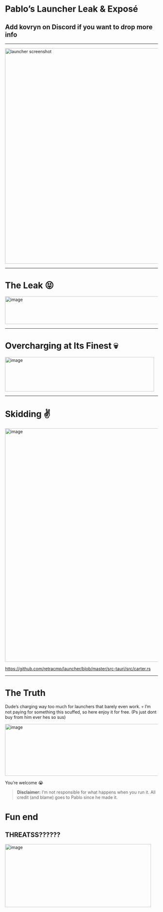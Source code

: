 # Pablo’s Launcher Leak & Exposé

## Add **kovryn** on Discord if you want to drop more info

---

<img width="1292" height="707" alt="launcher screenshot" src="https://github.com/user-attachments/assets/5fd7dfaa-4663-4f9e-ba03-8134ba0a2b8c" />

---

# The Leak 😝

<img width="927" height="91" alt="image" src="https://github.com/user-attachments/assets/684907d8-058c-4908-ba43-3360ad2a7c5e" />

---

# Overcharging at Its Finest 💀

<img width="491" height="113" alt="image" src="https://github.com/user-attachments/assets/bca6ef69-fd75-4f8c-b2db-26fc6484bbc3" />

---

# Skidding ✌

<img width="928" height="766" alt="image" src="https://github.com/user-attachments/assets/e1b1db36-dbfc-4acd-8bef-12da503b7a26" />

https://github.com/retracmp/launcher/blob/master/src-tauri/src/carter.rs

---

# The Truth

Dude’s charging way too much for launchers that barely even work. 💀
I’m not paying for something this scuffed, so here enjoy it for free. 
(Ps just dont buy from him ever hes so sus)

<img width="1071" height="170" alt="image" src="https://github.com/user-attachments/assets/f678ab10-9444-4a71-b178-27c456cfea5d" />


You’re welcome 😭

> **Disclaimer:** I’m not responsible for what happens when you run it.
> All credit (and blame) goes to Pablo since he made it.

# Fun end
## THREATSS??????

<img width="481" height="207" alt="image" src="https://github.com/user-attachments/assets/125d2aff-08a2-4a9c-a3e2-6d055e944d7e" />
